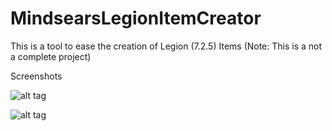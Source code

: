 # MindsearsLegionItemCreator
This is a tool to ease the creation of Legion (7.2.5) Items (Note: This is a not a complete project)

Screenshots

![alt tag](https://s29.postimg.org/nrsi1mz6f/image.png)

![alt tag](https://s30.postimg.org/hs1wkr5ap/image.png)
